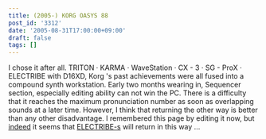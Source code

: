 ```yaml
---
title: (2005-) KORG OASYS 88
post_id: '3312'
date: '2005-08-31T17:00:00+09:00'
draft: false
tags: []
---
```


I chose it after all. TRITON · KARMA · WaveStation · CX - 3 · SG - ProX · ELECTRIBE with D16XD, Korg 's past achievements were all fused into a compound synth workstation. Early two months wearing in, Sequencer section, especially editing ability can not win the PC. There is a difficulty that it reaches the maximum pronunciation number as soon as overlapping sounds at a later time. However, I think that returning the other way is better than any other disadvantage. I remembered this page by editing it now, but [indeed](/electribe-s) it seems that [ELECTRIBE-s](/electribe-s) will return in this way ...
